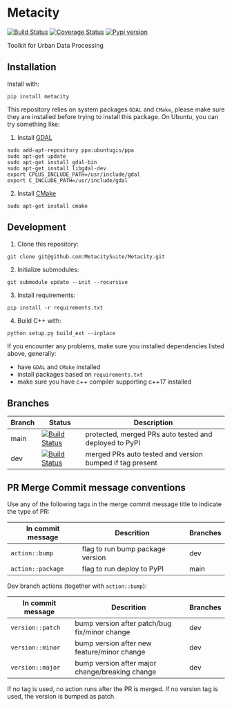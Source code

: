 # Metacity

[![Build Status](https://github.com/MetacitySuite/Metacity/workflows/Metacity%20CI/badge.svg)](https://github.com/MetacitySuite/Metacity/actions?query=workflow%3A%22Metacity+CI%22)
[![Coverage Status](https://coveralls.io/repos/github/MetacitySuite/Metacity/badge.svg?branch=main)](https://coveralls.io/github/MetacitySuite/Metacity?branch=main)
[![Pypi version](https://badge.fury.io/py/metacity.svg)](https://pypi.org/project/metacity/)

Toolkit for Urban Data Processing

## Installation

Install with:
```
pip install metacity
```

This repository relies on system packages `GDAL` and `CMake`, please make sure they are installed before trying to install this package. On Ubuntu, you can try something like:

1. Install [GDAL](https://mothergeo-py.readthedocs.io/en/latest/development/how-to/gdal-ubuntu-pkg.html)
```
sudo add-apt-repository ppa:ubuntugis/ppa
sudo apt-get update
sudo apt-get install gdal-bin
sudo apt-get install libgdal-dev
export CPLUS_INCLUDE_PATH=/usr/include/gdal
export C_INCLUDE_PATH=/usr/include/gdal
```
2. Install [CMake](https://cmake.org/download/)
```
sudo apt-get install cmake
```

## Development
1. Clone this repository:
```
git clone git@github.com:MetacitySuite/Metacity.git
```
2. Initialize submodules:
```
git submodule update --init --recursive
```
3. Install requirements:
```
pip install -r requirements.txt
```
4. Build C++ with:
```
python setup.py build_ext --inplace
```
If you encounter any problems, make sure you installed dependencies listed above, generally:
- have `GDAL` and `CMake` installed
- install packages based on `requirements.txt`
- make sure you have c++ compiler supporting c++17 installed

## Branches
| Branch | Status | Description |
| ------ | ------ | ----------- |
| main   | [![Build Status](https://github.com/MetacitySuite/Metacity/workflows/Metacity%20CI/badge.svg?branch=main)](https://github.com/MetacitySuite/Metacity/actions?query=workflow%3A%22Metacity+CI%22) | protected, merged PRs auto tested and deployed to PyPI |
| dev    | [![Build Status](https://github.com/MetacitySuite/Metacity/workflows/Metacity%20CI/badge.svg?branch=dev)](https://github.com/MetacitySuite/Metacity/actions?query=workflow%3A%22Metacity+CI%22) | merged PRs auto tested and version bumped if tag present |


## PR Merge Commit message conventions
Use any of the following tags in the merge commit message title to indicate the type of PR:

| In commit message | Descrition | Branches |
| ---------------------- | ----------- | ------- |
| `action::bump` | flag to run bump package version | dev |
| `action::package` | flag to run deploy to PyPI | main |

Dev branch actions (together with `action::bump`):

| In commit message | Descrition | Branches |
| ---------------------- | ----------- | ------- |
| `version::patch` | bump version after patch/bug fix/minor change | dev |
| `version::minor` | bump version after new feature/minor change | dev |
| `version::major` | bump version after major change/breaking change | dev |

If no tag is used, no action runs after the PR is merged. If no version tag is used, the version is bumped as patch.


